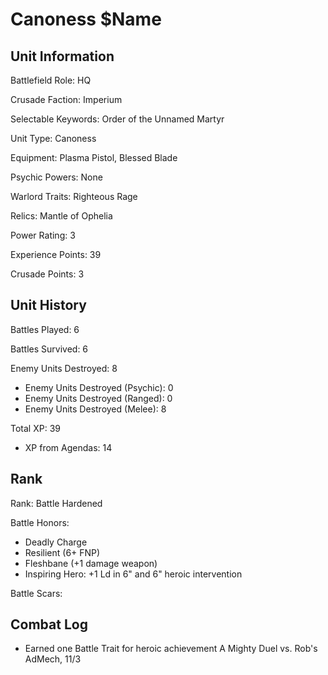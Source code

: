Canoness $Name
====

Unit Information
----

Battlefield Role: HQ

Crusade Faction: Imperium

Selectable Keywords: Order of the Unnamed Martyr

Unit Type: Canoness

Equipment: Plasma Pistol, Blessed Blade

Psychic Powers: None

Warlord Traits: Righteous Rage

Relics: Mantle of Ophelia

Power Rating: 3

Experience Points: 39

Crusade Points: 3


Unit History
---
Battles Played: 6

Battles Survived: 6

Enemy Units Destroyed: 8
* Enemy Units Destroyed (Psychic): 0
* Enemy Units Destroyed (Ranged): 0
* Enemy Units Destroyed (Melee): 8

Total XP: 39
* XP from Agendas: 14

Rank
----
Rank: Battle Hardened

Battle Honors:
- Deadly Charge 
- Resilient (6+ FNP)
- Fleshbane (+1 damage weapon)
- Inspiring Hero: +1 Ld in 6" and 6" heroic intervention

Battle Scars:


Combat Log
---
* Earned one Battle Trait for heroic achievement A Mighty Duel vs. Rob's AdMech, 11/3